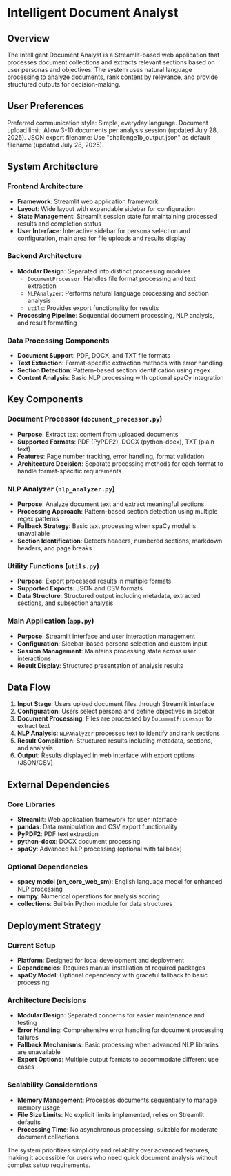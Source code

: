 # Intelligent Document Analyst

## Overview

The Intelligent Document Analyst is a Streamlit-based web application that processes document collections and extracts relevant sections based on user personas and objectives. The system uses natural language processing to analyze documents, rank content by relevance, and provide structured outputs for decision-making.

## User Preferences

Preferred communication style: Simple, everyday language.
Document upload limit: Allow 3-10 documents per analysis session (updated July 28, 2025).
JSON export filename: Use "challenge1b_output.json" as default filename (updated July 28, 2025).

## System Architecture

### Frontend Architecture
- **Framework**: Streamlit web application framework
- **Layout**: Wide layout with expandable sidebar for configuration
- **State Management**: Streamlit session state for maintaining processed results and completion status
- **User Interface**: Interactive sidebar for persona selection and configuration, main area for file uploads and results display

### Backend Architecture
- **Modular Design**: Separated into distinct processing modules
  - `DocumentProcessor`: Handles file format processing and text extraction
  - `NLPAnalyzer`: Performs natural language processing and section analysis
  - `utils`: Provides export functionality for results
- **Processing Pipeline**: Sequential document processing, NLP analysis, and result formatting

### Data Processing Components
- **Document Support**: PDF, DOCX, and TXT file formats
- **Text Extraction**: Format-specific extraction methods with error handling
- **Section Detection**: Pattern-based section identification using regex
- **Content Analysis**: Basic NLP processing with optional spaCy integration

## Key Components

### Document Processor (`document_processor.py`)
- **Purpose**: Extract text content from uploaded documents
- **Supported Formats**: PDF (PyPDF2), DOCX (python-docx), TXT (plain text)
- **Features**: Page number tracking, error handling, format validation
- **Architecture Decision**: Separate processing methods for each format to handle format-specific requirements

### NLP Analyzer (`nlp_analyzer.py`)
- **Purpose**: Analyze document text and extract meaningful sections
- **Processing Approach**: Pattern-based section detection using multiple regex patterns
- **Fallback Strategy**: Basic text processing when spaCy model is unavailable
- **Section Identification**: Detects headers, numbered sections, markdown headers, and page breaks

### Utility Functions (`utils.py`)
- **Purpose**: Export processed results in multiple formats
- **Supported Exports**: JSON and CSV formats
- **Data Structure**: Structured output including metadata, extracted sections, and subsection analysis

### Main Application (`app.py`)
- **Purpose**: Streamlit interface and user interaction management
- **Configuration**: Sidebar-based persona selection and custom input
- **Session Management**: Maintains processing state across user interactions
- **Result Display**: Structured presentation of analysis results

## Data Flow

1. **Input Stage**: Users upload document files through Streamlit interface
2. **Configuration**: Users select persona and define objectives in sidebar
3. **Document Processing**: Files are processed by `DocumentProcessor` to extract text
4. **NLP Analysis**: `NLPAnalyzer` processes text to identify and rank sections
5. **Result Compilation**: Structured results including metadata, sections, and analysis
6. **Output**: Results displayed in web interface with export options (JSON/CSV)

## External Dependencies

### Core Libraries
- **Streamlit**: Web application framework for user interface
- **pandas**: Data manipulation and CSV export functionality
- **PyPDF2**: PDF text extraction
- **python-docx**: DOCX document processing
- **spaCy**: Advanced NLP processing (optional with fallback)

### Optional Dependencies
- **spacy model (en_core_web_sm)**: English language model for enhanced NLP processing
- **numpy**: Numerical operations for analysis scoring
- **collections**: Built-in Python module for data structures

## Deployment Strategy

### Current Setup
- **Platform**: Designed for local development and deployment
- **Dependencies**: Requires manual installation of required packages
- **spaCy Model**: Optional dependency with graceful fallback to basic processing

### Architecture Decisions
- **Modular Design**: Separated concerns for easier maintenance and testing
- **Error Handling**: Comprehensive error handling for document processing failures
- **Fallback Mechanisms**: Basic processing when advanced NLP libraries are unavailable
- **Export Options**: Multiple output formats to accommodate different use cases

### Scalability Considerations
- **Memory Management**: Processes documents sequentially to manage memory usage
- **File Size Limits**: No explicit limits implemented, relies on Streamlit defaults
- **Processing Time**: No asynchronous processing, suitable for moderate document collections

The system prioritizes simplicity and reliability over advanced features, making it accessible for users who need quick document analysis without complex setup requirements.
